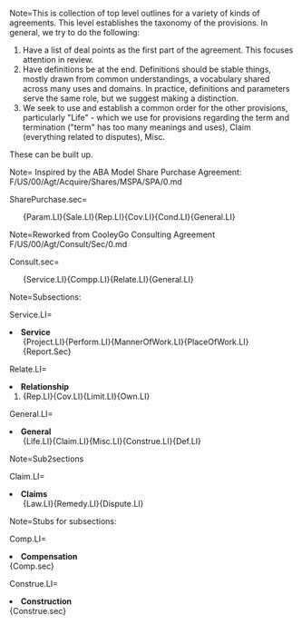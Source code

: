 Note=This is collection of top level outlines for a variety of kinds of agreements.  This level establishes the taxonomy of the provisions.  In general, we try to do the following:<ol><li>Have a list of deal points as the first part of the agreement.  This focuses attention in review.<li>Have definitions be at the end.  Definitions should be stable things, mostly drawn from common understandings, a vocabulary shared across many uses and domains.  In practice, definitions and parameters serve the same role, but we suggest making a distinction.<li>We seek to use and establish a common order for the other provisions, particularly "Life" - which we use for provisions regarding the term and termination ("term" has too many meanings and uses), Claim (everything related to disputes), Misc.</ol>These can be built up.  

Note= Inspired by the ABA Model Share Purchase Agreement: F/US/00/Agt/Acquire/Shares/MSPA/SPA/0.md

SharePurchase.sec=<ol>{Param.LI}{Sale.LI}{Rep.LI}{Cov.LI}{Cond.LI}{General.LI}</ol>

Note=Reworked from CooleyGo Consulting Agreement F/US/00/Agt/Consult/Sec/0.md
 
Consult.sec=<ol>{Service.LI}{Compp.LI}{Relate.LI}{General.LI}</ol>


Note=Subsections:

Service.LI=<li><b>Service</b><ol>{Project.LI}{Perform.LI}{MannerOfWork.LI}{PlaceOfWork.LI}{Report.Sec}</ol></li>

Relate.LI=<li><b>Relationship</b><ol><li>{Rep.LI}{Cov.LI}{Limit.LI}{Own.LI}</ol></li>

General.LI=<li><b>General</b><ol>{Life.LI}{Claim.LI}{Misc.LI}{Construe.LI}{Def.LI}</ol></li>



Note=Sub2sections

Claim.LI=<li><b>Claims</b><ol>{Law.LI}{Remedy.LI}{Dispute.LI}</ol></li>


Note=Stubs for subsections:

Comp.LI=<li><b>Compensation</b><br>{Comp.sec}</li>

Construe.LI=<li><b>Construction</b><br>{Construe.sec}</li>
